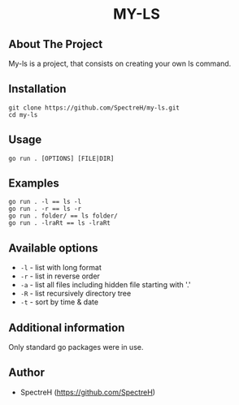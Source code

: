 <h1 align="center">MY-LS</h1>

## About The Project
My-ls is a project, that consists on creating your own ls command.

## Installation
```
git clone https://github.com/SpectreH/my-ls.git
cd my-ls
```

## Usage
```
go run . [OPTIONS] [FILE|DIR]
```

## Examples
```
go run . -l == ls -l
go run . -r == ls -r
go run . folder/ == ls folder/
go run . -lraRt == ls -lraRt
```

## Available options

* <code>-l</code> - list with long format
* <code>-r</code> - list in reverse order
* <code>-a</code> - list all files including hidden file starting with '.'
* <code>-R</code> - list recursively directory tree
* <code>-t</code> - sort by time & date

## Additional information

Only standard go packages were in use.

## Author

* SpectreH (https://github.com/SpectreH)
